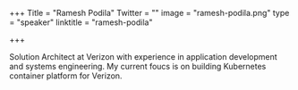 +++
Title = "Ramesh Podila"
Twitter = ""
image = "ramesh-podila.png"
type = "speaker"
linktitle = "ramesh-podila"

+++

Solution Architect at Verizon with experience in application development and systems engineering.  My current foucs is on building Kubernetes container platform for Verizon.
<p>